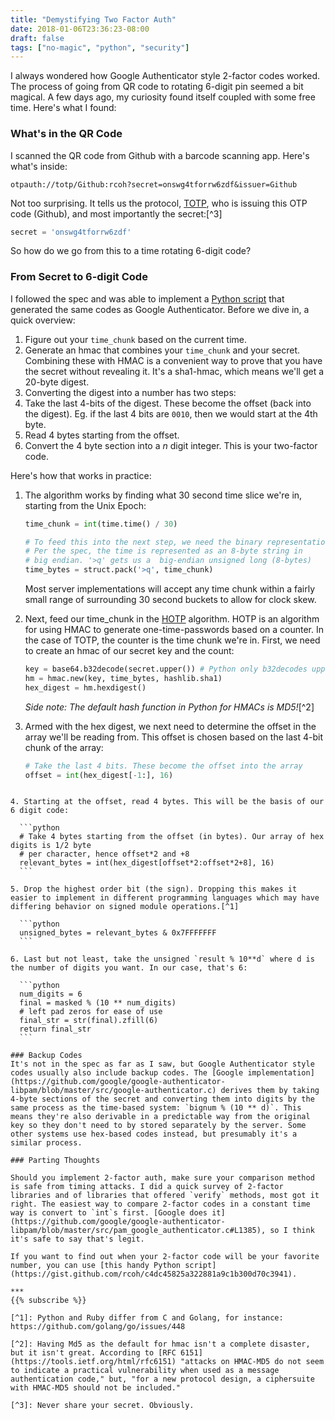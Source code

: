```yaml
---
title: "Demystifying Two Factor Auth"
date: 2018-01-06T23:36:23-08:00
draft: false
tags: ["no-magic", "python", "security"]
---
```

I always wondered how Google Authenticator style 2-factor codes worked. The process of going from QR code to rotating 6-digit pin seemed
a bit magical. A few days ago, my curiosity found itself coupled with some free time. Here's what I found:

### What's in the QR Code
I scanned the QR code from Github with a barcode scanning app. Here's what's inside:

```
otpauth://totp/Github:rcoh?secret=onswg4tforrw6zdf&issuer=Github
```

Not too surprising. It tells us the protocol, [TOTP](https://tools.ietf.org/html/rfc6238), who is issuing this OTP code (Github), and most importantly the secret:[^3]

```python
secret = 'onswg4tforrw6zdf'
```

So how do we go from this to a time rotating 6-digit code?

### From Secret to 6-digit Code
I followed the spec and was able to implement a [Python script](https://gist.github.com/rcoh/c4dc45825a322881a9c1b300d70c3941) that generated the same codes as Google Authenticator. Before we dive in, a quick overview:

1. Figure out your `time_chunk` based on the current time.
2. Generate an hmac that combines your `time_chunk` and your secret. Combining these with HMAC is a convenient way to prove that you have the     secret without revealing it. It's a sha1-hmac, which means we'll get a 20-byte digest.
3. Converting the digest into a number has two steps:
  1. Take the last 4-bits of the digest. These become the offset (back into the digest). Eg. if the last 4 bits are `0010`, then we would start at the 4th byte.
  2. Read 4 bytes starting from the offset.
4. Convert the 4 byte section into a *n* digit integer. This is your two-factor code.

Here's how that works in practice:

1. The algorithm works by finding what 30 second time slice we're in, starting from the Unix Epoch:

    ```python
    time_chunk = int(time.time() / 30)

    # To feed this into the next step, we need the binary representation.
    # Per the spec, the time is represented as an 8-byte string in
    # big endian. '>q' gets us a  big-endian unsigned long (8-bytes)
    time_bytes = struct.pack('>q', time_chunk)
    ```
    Most server implementations will accept any time chunk within a fairly small range of surrounding 30 second buckets to allow for clock skew.

2. Next, feed our time_chunk in the [HOTP](https://tools.ietf.org/html/rfc4226) algorithm. HOTP is an algorithm for using HMAC to generate one-time-passwords based on a counter. In the case of TOTP, the counter is the time chunk we're in. First, we need to create an hmac of our secret key and the count:

    ```python    
    key = base64.b32decode(secret.upper()) # Python only b32decodes upper case
    hm = hmac.new(key, time_bytes, hashlib.sha1)
    hex_digest = hm.hexdigest()
    ```

    *Side note: The default hash function in Python for HMACs is MD5!*[^2]

3. Armed with the hex digest, we next need to determine the offset in the array we'll be reading from. This offset is chosen based on the last 4-bit chunk of the array:

    ```python
    # Take the last 4 bits. These become the offset into the array
    offset = int(hex_digest[-1:], 16)
  ```

4. Starting at the offset, read 4 bytes. This will be the basis of our 6 digit code:

    ```python
    # Take 4 bytes starting from the offset (in bytes). Our array of hex digits is 1/2 byte
    # per character, hence offset*2 and +8
    relevant_bytes = int(hex_digest[offset*2:offset*2+8], 16)
    ```

5. Drop the highest order bit (the sign). Dropping this makes it easier to implement in different programming languages which may have differing behavior on signed module operations.[^1]

    ```python
    unsigned_bytes = relevant_bytes & 0x7FFFFFFF
    ```

6. Last but not least, take the unsigned `result % 10**d` where d is the number of digits you want. In our case, that's 6:

    ```python
    num_digits = 6
    final = masked % (10 ** num_digits)
    # left pad zeros for ease of use
    final_str = str(final).zfill(6)
    return final_str
    ```

### Backup Codes
It's not in the spec as far as I saw, but Google Authenticator style codes usually also include backup codes. The [Google implementation](https://github.com/google/google-authenticator-libpam/blob/master/src/google-authenticator.c) derives them by taking 4-byte sections of the secret and converting them into digits by the same process as the time-based system: `bignum % (10 ** d)`. This means they're also derivable in a predictable way from the original key so they don't need to by stored separately by the server. Some other systems use hex-based codes instead, but presumably it's a similar process.

### Parting Thoughts

Should you implement 2-factor auth, make sure your comparison method is safe from timing attacks. I did a quick survey of 2-factor libraries and of libraries that offered `verify` methods, most got it right. The easiest way to compare 2-factor codes in a constant time way is convert to `int`s first. [Google does it](https://github.com/google/google-authenticator-libpam/blob/master/src/pam_google_authenticator.c#L1385), so I think it's safe to say that's legit.

If you want to find out when your 2-factor code will be your favorite number, you can use [this handy Python script](https://gist.github.com/rcoh/c4dc45825a322881a9c1b300d70c3941).

***
{{% subscribe %}}

[^1]: Python and Ruby differ from C and Golang, for instance: https://github.com/golang/go/issues/448

[^2]: Having Md5 as the default for hmac isn't a complete disaster, but it isn't great. According to [RFC 6151](https://tools.ietf.org/html/rfc6151) "attacks on HMAC-MD5 do not seem to indicate a practical vulnerability when used as a message authentication code," but, "for a new protocol design, a ciphersuite with HMAC-MD5 should not be included."

[^3]: Never share your secret. Obviously.
